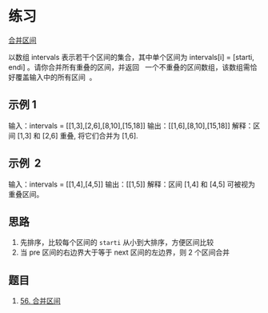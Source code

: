 # 练习

[合并区间](https://leetcode.cn/leetbook/read/array-and-string/c5tv3/)

以数组 intervals 表示若干个区间的集合，其中单个区间为 intervals[i] = [starti, endi] 。请你合并所有重叠的区间，并返回   一个不重叠的区间数组，该数组需恰好覆盖输入中的所有区间  。

## 示例 1

输入：intervals = [[1,3],[2,6],[8,10],[15,18]]
输出：[[1,6],[8,10],[15,18]]
解释：区间 [1,3] 和 [2,6] 重叠, 将它们合并为 [1,6].

## 示例  2

输入：intervals = [[1,4],[4,5]]
输出：[[1,5]]
解释：区间 [1,4] 和 [4,5] 可被视为重叠区间。

## 思路

1. 先排序，比较每个区间的 `starti` 从小到大排序，方便区间比较
2. 当 pre 区间的右边界大于等于 next 区间的左边界，则 2 个区间合并

## 题目

1. [56. 合并区间](https://leetcode.cn/problems/merge-intervals/)
